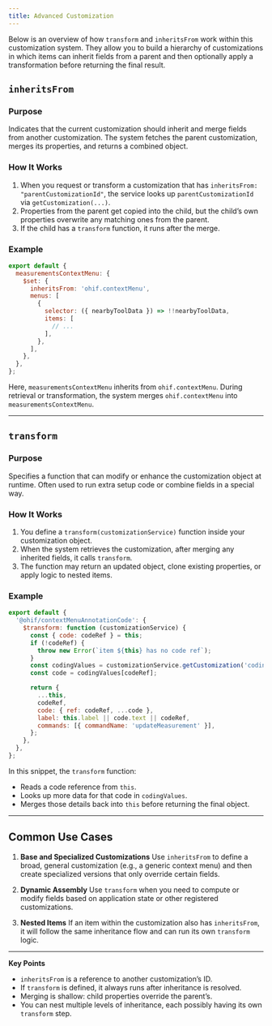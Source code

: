 ```yaml
---
title: Advanced Customization
---
```



Below is an overview of how `transform` and `inheritsFrom` work within this customization system. They allow you to build a hierarchy of customizations in which items can inherit fields from a parent and then optionally apply a transformation before returning the final result.


## `inheritsFrom`

### Purpose
Indicates that the current customization should inherit and merge fields from another customization. The system fetches the parent customization, merges its properties, and returns a combined object.

### How It Works
1. When you request or transform a customization that has `inheritsFrom: "parentCustomizationId"`, the service looks up `parentCustomizationId` via `getCustomization(...)`.
2. Properties from the parent get copied into the child, but the child’s own properties overwrite any matching ones from the parent.
3. If the child has a `transform` function, it runs after the merge.

### Example
```js
export default {
  measurementsContextMenu: {
    $set: {
      inheritsFrom: 'ohif.contextMenu',
      menus: [
        {
          selector: ({ nearbyToolData }) => !!nearbyToolData,
          items: [
            // ...
          ],
        },
      ],
    },
  },
};
```
Here, `measurementsContextMenu` inherits from `ohif.contextMenu`. During retrieval or transformation, the system merges `ohif.contextMenu` into `measurementsContextMenu`.

---

## `transform`

### Purpose
Specifies a function that can modify or enhance the customization object at runtime. Often used to run extra setup code or combine fields in a special way.

### How It Works
1. You define a `transform(customizationService)` function inside your customization object.
2. When the system retrieves the customization, after merging any inherited fields, it calls `transform`.
3. The function may return an updated object, clone existing properties, or apply logic to nested items.

### Example
```js
export default {
  '@ohif/contextMenuAnnotationCode': {
    $transform: function (customizationService) {
      const { code: codeRef } = this;
      if (!codeRef) {
        throw new Error(`item ${this} has no code ref`);
      }
      const codingValues = customizationService.getCustomization('codingValues');
      const code = codingValues[codeRef];

      return {
        ...this,
        codeRef,
        code: { ref: codeRef, ...code },
        label: this.label || code.text || codeRef,
        commands: [{ commandName: 'updateMeasurement' }],
      };
    },
  },
};
```
In this snippet, the `transform` function:
- Reads a code reference from `this`.
- Looks up more data for that code in `codingValues`.
- Merges those details back into `this` before returning the final object.

---

## Common Use Cases

1. **Base and Specialized Customizations**
   Use `inheritsFrom` to define a broad, general customization (e.g., a generic context menu) and then create specialized versions that only override certain fields.

2. **Dynamic Assembly**
   Use `transform` when you need to compute or modify fields based on application state or other registered customizations.

3. **Nested Items**
   If an item within the customization also has `inheritsFrom`, it will follow the same inheritance flow and can run its own `transform` logic.

---

**Key Points**
- `inheritsFrom` is a reference to another customization’s ID.
- If `transform` is defined, it always runs after inheritance is resolved.
- Merging is shallow: child properties override the parent’s.
- You can nest multiple levels of inheritance, each possibly having its own `transform` step.
